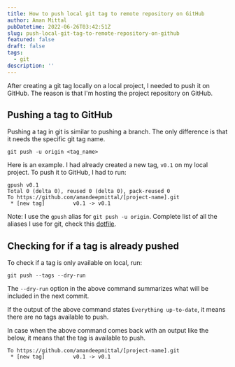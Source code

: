 ```yaml
---
title: How to push local git tag to remote repository on GitHub
author: Aman Mittal
pubDatetime: 2022-06-26T03:42:51Z
slug: push-local-git-tag-to-remote-repository-on-github
featured: false
draft: false
tags:
  - git
description: ''
---
```


After creating a git tag locally on a local project, I needed to push it on GitHub. The reason is that I'm hosting the project repository on GitHub.

## Pushing a tag to GitHub

Pushing a tag in git is similar to pushing a branch. The only difference is that it needs the specific git tag name.

```shell
git push -u origin <tag_name>
```

Here is an example. I had already created a new tag, `v0.1` on my local project. To push it to GitHub, I had to run:

```shell
gpush v0.1
Total 0 (delta 0), reused 0 (delta 0), pack-reused 0
To https://github.com/amandeepmittal/[project-name].git
 * [new tag]         v0.1 -> v0.1
```

Note: I use the `gpush` alias for `git push -u origin`. Complete list of all the aliases I use for git, check this [dotfile](https://github.com/amandeepmittal/dotfiles/blob/master/.zshrc).

## Checking for if a tag is already pushed

To check if a tag is only available on local, run:

```shell
git push --tags --dry-run
```

The `--dry-run` option in the above command summarizes what will be included in the next commit.

If the output of the above command states `Everything up-to-date`, it means there are no tags available to push.

In case when the above command comes back with an output like the below, it means that the tag is available to push.

```shell
To https://github.com/amandeepmittal/[project-name].git
 * [new tag]         v0.1 -> v0.1
```
